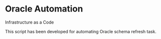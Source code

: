 # Oracle Automation
Infrastructure as a Code

This script has been developed for automating Oracle schema refresh task.
